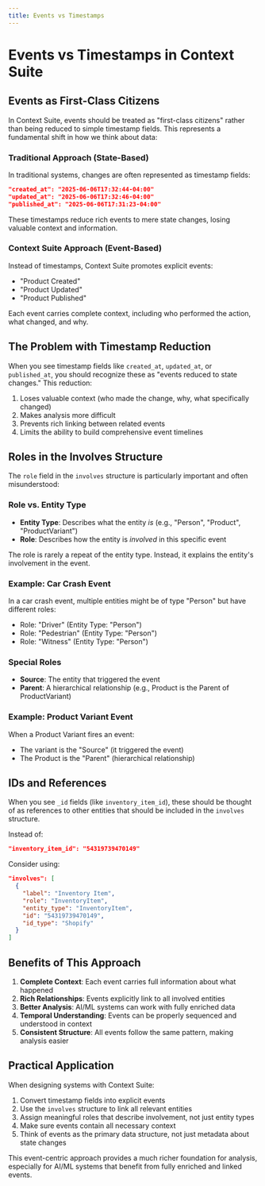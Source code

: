 ```yaml
---
title: Events vs Timestamps
---
```


# Events vs Timestamps in Context Suite

## Events as First-Class Citizens

In Context Suite, events should be treated as "first-class citizens" rather than being reduced to simple timestamp fields. This represents a fundamental shift in how we think about data:

### Traditional Approach (State-Based)

In traditional systems, changes are often represented as timestamp fields:

```json
"created_at": "2025-06-06T17:32:44-04:00"
"updated_at": "2025-06-06T17:32:46-04:00"
"published_at": "2025-06-06T17:31:23-04:00"
```

These timestamps reduce rich events to mere state changes, losing valuable context and information.

### Context Suite Approach (Event-Based)

Instead of timestamps, Context Suite promotes explicit events:

- "Product Created"
- "Product Updated"
- "Product Published"

Each event carries complete context, including who performed the action, what changed, and why.

## The Problem with Timestamp Reduction

When you see timestamp fields like `created_at`, `updated_at`, or `published_at`, you should recognize these as "events reduced to state changes." This reduction:

1. Loses valuable context (who made the change, why, what specifically changed)
2. Makes analysis more difficult
3. Prevents rich linking between related events
4. Limits the ability to build comprehensive event timelines

## Roles in the Involves Structure

The `role` field in the `involves` structure is particularly important and often misunderstood:

### Role vs. Entity Type

- **Entity Type**: Describes what the entity *is* (e.g., "Person", "Product", "ProductVariant")
- **Role**: Describes how the entity is *involved* in this specific event

The role is rarely a repeat of the entity type. Instead, it explains the entity's involvement in the event.

### Example: Car Crash Event

In a car crash event, multiple entities might be of type "Person" but have different roles:

- Role: "Driver" (Entity Type: "Person")
- Role: "Pedestrian" (Entity Type: "Person")
- Role: "Witness" (Entity Type: "Person")

### Special Roles

- **Source**: The entity that triggered the event
- **Parent**: A hierarchical relationship (e.g., Product is the Parent of ProductVariant)

### Example: Product Variant Event

When a Product Variant fires an event:

- The variant is the "Source" (it triggered the event)
- The Product is the "Parent" (hierarchical relationship)

## IDs and References

When you see `_id` fields (like `inventory_item_id`), these should be thought of as references to other entities that should be included in the `involves` structure.

Instead of:
```json
"inventory_item_id": "54319739470149"
```

Consider using:
```json
"involves": [
  {
    "label": "Inventory Item",
    "role": "InventoryItem", 
    "entity_type": "InventoryItem",
    "id": "54319739470149",
    "id_type": "Shopify"
  }
]
```

## Benefits of This Approach

1. **Complete Context**: Each event carries full information about what happened
2. **Rich Relationships**: Events explicitly link to all involved entities
3. **Better Analysis**: AI/ML systems can work with fully enriched data
4. **Temporal Understanding**: Events can be properly sequenced and understood in context
5. **Consistent Structure**: All events follow the same pattern, making analysis easier

## Practical Application

When designing systems with Context Suite:

1. Convert timestamp fields into explicit events
2. Use the `involves` structure to link all relevant entities
3. Assign meaningful roles that describe involvement, not just entity types
4. Make sure events contain all necessary context
5. Think of events as the primary data structure, not just metadata about state changes

This event-centric approach provides a much richer foundation for analysis, especially for AI/ML systems that benefit from fully enriched and linked events.

